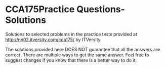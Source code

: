 # CCA175Practice Questions-Solutions

Solutions to selected problems in the practice tests provided at http://nn02.itversity.com/cca175/ by ITVersity.

The solutions provided here DOES NOT guarantee that all the answers are correct.
There are multiple ways to get the same answer.
Feel free to suggest changes if you know that there is a better way to do it.
